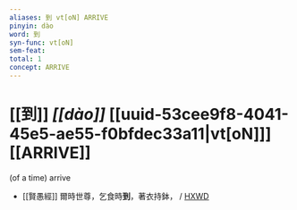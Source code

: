 ```yaml
---
aliases: 到 vt[oN] ARRIVE
pinyin: dào
word: 到
syn-func: vt[oN]
sem-feat: 
total: 1
concept: ARRIVE 
---
```

# [[到]] *[[dào]]*  [[uuid-53cee9f8-4041-45e5-ae55-f0bfdec33a11|vt[oN]]] [[ARRIVE]]
(of a time) arrive
 - [[賢愚經]] 爾時世尊，乞食時**到**，著衣持鉢， / [HXWD](https://hxwd.org/textview.html?location=KR6b0059_T_001-0352b.42)